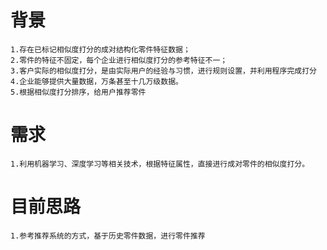 # 背景
	1.存在已标记相似度打分的成对结构化零件特征数据；
	2.零件的特征不固定，每个企业进行相似度打分的参考特征不一；
	3.客户实际的相似度打分，是由实际用户的经验与习惯，进行规则设置，并利用程序完成打分
	4.企业能够提供大量数据，万条甚至十几万级数据。
	5.根据相似度打分排序，给用户推荐零件

# 需求

	1.利用机器学习、深度学习等相关技术，根据特征属性，直接进行成对零件的相似度打分。

# 目前思路

	1.参考推荐系统的方式，基于历史零件数据，进行零件推荐

